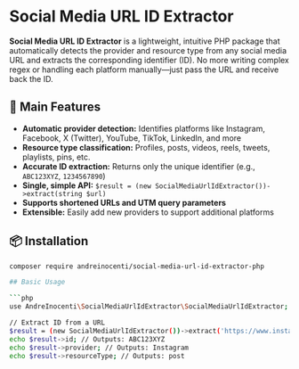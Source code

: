 # Social Media URL ID Extractor

**Social Media URL ID Extractor** is a lightweight, intuitive PHP package that automatically detects the provider and resource type from any social media URL and extracts the corresponding identifier (ID). No more writing complex regex or handling each platform manually—just pass the URL and receive back the ID.

## 🚀 Main Features

- **Automatic provider detection:** Identifies platforms like Instagram, Facebook, X (Twitter), YouTube, TikTok, LinkedIn, and more
- **Resource type classification:** Profiles, posts, videos, reels, tweets, playlists, pins, etc.
- **Accurate ID extraction:** Returns only the unique identifier (e.g., `ABC123XYZ`, `1234567890`)
- **Single, simple API:** `$result = (new SocialMediaUrlIdExtractor())->extract(string $url)`
- **Supports shortened URLs and UTM query parameters**
- **Extensible:** Easily add new providers to support additional platforms

## 📦 Installation

```bash
composer require andreinocenti/social-media-url-id-extractor-php

## Basic Usage

```php
use AndreInocenti\SocialMediaUrlIdExtractor\SocialMediaUrlIdExtractor;

// Extract ID from a URL
$result = (new SocialMediaUrlIdExtractor())->extract('https://www.instagram.com/p/ABC123XYZ/');
echo $result->id; // Outputs: ABC123XYZ
echo $result->provider; // Outputs: Instagram
echo $result->resourceType; // Outputs: post